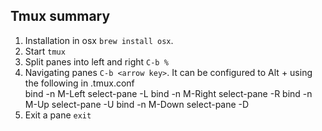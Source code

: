 ## Tmux summary
1. Installation in osx `brew install osx`.
2. Start `tmux`
3. Split panes into left and right `C-b %`
4. Navigating panes `C-b <arrow key>`. It can be configured to Alt + <arrow key> using the following in .tmux.conf  
	bind -n M-Left select-pane -L
	bind -n M-Right select-pane -R
	bind -n M-Up select-pane -U
	bind -n M-Down select-pane -D
5. Exit a pane `exit`
